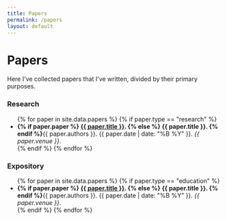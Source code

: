 ```yaml
---
title: Papers
permalink: /papers
layout: default
---
```


# Papers

Here I've collected papers that I've written, divided by their primary purposes.

### Research

<ul>
{% for paper in site.data.papers %}
{% if paper.type == "research" %}
  <li>
    <strong>{% if paper.paper %}
      <a href="/papers/{{ paper.paper }}" target="_blank" class="text-dark">{{ paper.title }}</a>.
    {% else %}
      {{ paper.title }}.
    {% endif %}</strong>{{ paper.authors }}. {{ paper.date |  date: "%B %Y" }}. <em>{{ paper.venue }}</em>.
  </li>
{% endif %}
{% endfor %}
</ul>

### Expository

<ul>
{% for paper in site.data.papers %}
{% if paper.type == "education" %}
  <li>
    <strong>{% if paper.paper %}
      <a href="/papers/{{ paper.paper }}" target="_blank" class="text-dark">{{ paper.title }}</a>.
    {% else %}
      {{ paper.title }}.
    {% endif %}</strong>{{ paper.authors }}. {{ paper.date |  date: "%B %Y" }}. <em>{{ paper.venue }}</em>.
  </li>
{% endif %}
{% endfor %}
</ul>